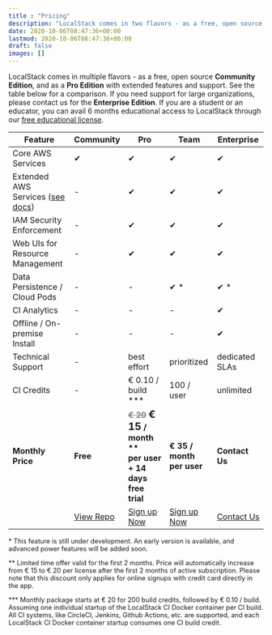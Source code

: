 ```yaml
---
title : "Pricing"
description: "LocalStack comes in two flavors - as a free, open source Community Edition, and as a Pro Edition with extended features and support."
date: 2020-10-06T08:47:36+00:00
lastmod: 2020-10-06T08:47:36+00:00
draft: false
images: []
---
```


LocalStack comes in multiple flavors - as a free, open source **Community Edition**, and as a **Pro Edition** with extended features and support. See the table below for a comparison. If you need support for large organizations, please contact us for the **Enterprise Edition**. If you are a student or an educator, you can avail 6 months educational access to LocalStack through our [free educational license](/educational-license/).

<table role="table" class="table pricing-table">
  <thead>
    <tr>
      <th class="left" style="width: 30%">Feature</th>
      <th style="width: 20%">Community</th>
      <th style="width: 30%">Pro</th>
      <th style="width: 30%" class="team">Team</th>
      <th style="width: 20%">Enterprise</th>
    </tr>
  </thead>
  <tbody>
    <tr>
      <td class="left">Core AWS Services</td>
      <td>&#x2714;</td>
      <td>&#x2714;</td>
      <td class="team">&#x2714;</td>
      <td>&#x2714;</td>
    </tr>
    <tr>
      <td class="left">Extended AWS Services (<a href="https://docs.localstack.cloud/aws/feature-coverage">see docs</a>)</td>
      <td>-</td>
      <td>&#x2714;</td>
      <td class="team">&#x2714;</td>
      <td>&#x2714;</td>
    </tr>
    <tr>
      <td class="left">IAM Security Enforcement</td>
      <td>-</td>
      <td>&#x2714;</td>
      <td class="team">&#x2714;</td>
      <td>&#x2714;</td>
    </tr>
    <tr>
      <td class="left">Web UIs for Resource Management</td>
      <td>-</td>
      <td>&#x2714;</td>
      <td class="team">&#x2714;</td>
      <td>&#x2714;</td>
    </tr>
    <tr>
      <td class="left">Data Persistence / Cloud Pods</td>
      <td>-</td>
      <td>-</td>
      <td class="team">&#x2714; &#42;</td>
      <td>&#x2714; &#42;</td>
    </tr>
    <tr>
      <td class="left">CI Analytics</td>
      <td>-</td>
      <td>-</td>
      <td class="team">-</td>
      <td>&#x2714;</td>
    </tr>
    <tr>
      <td class="left">Offline / On-premise Install</td>
      <td>-</td>
      <td>-</td>
      <td class="team">-</td>
      <td>&#x2714;</td>
    </tr>
    <tr>
      <td class="left">Technical Support</td>
      <td>-</td>
      <td>best effort</td>
      <td class="team">prioritized</td>
      <td>dedicated SLAs</td>
    </tr>
    <tr>
      <td class="left">CI Credits</td>
      <td>-</td>
      <td>&euro; 0.10 / build &#42;&#42;&#42;</td>
      <td class="team">100 / user</td>
      <td>unlimited</td>
    </tr>
    <tr style="font-weight: bold;">
      <td class="left">Monthly Price</td>
      <td>Free</td>
      <td>
        <span style="text-decoration: line-through; color: grey">&euro; 20</span>
        <span style="font-size: 20px">&euro; 15</span> / month &#42;&#42;
        <br/>per user + 14 days free trial
      </td>
      <td class="team"><span>&euro; 35 / month per user</span></td>
      <td>Contact Us</td>
    </tr>
    <tr>
      <td></td>
      <td>
        <a class="btn btn-primary" href="https://github.com/localstack/localstack"
          onClick="_gaq.push(['_trackEvent', 'localstack', 'download'])">View Repo</a>
      </td>
      <td>
        <a class="btn btn-primary" href="https://app.localstack.cloud"
          onClick="_gaq.push(['_trackEvent', 'localstack', 'signup'])">Sign up Now</a>
      </td>
      <td class="team">
        <a class="btn btn-primary" href="https://app.localstack.cloud"
          onClick="_gaq.push(['_trackEvent', 'localstack', 'signup'])">Sign up Now</a>
      </td>
      <td>
        <a class="btn btn-primary" href="mailto:info@localstack.cloud" style="white-space: nowrap;">Contact Us</a>
      </td>
    </tr>
  </tbody>
</table>

<p style="font-size: 0.8rem">
  &#42; This feature is still under development. An early version is available, and advanced power features will be added soon. </p>

<p style="font-size: 0.8rem">
  &#42;&#42; Limited time offer valid for the first 2 months. Price will automatically increase from &euro; 15 to &euro; 20 per license after the first 2 months of active subscription. Please note that this discount only applies for online signups with credit card directly in the app.
</p>

<p style="font-size: 0.8rem">
  &#42;&#42;&#42; Monthly package starts at &euro; 20 for 200 build credits, followed by &euro; 0.10 / build. Assuming one individual startup of the LocalStack CI Docker container per CI build. All CI systems, like CircleCI, Jenkins, Github Actions, etc. are supported, and each LocalStack CI Docker container startup consumes one CI build credit.
</p>
</div>
